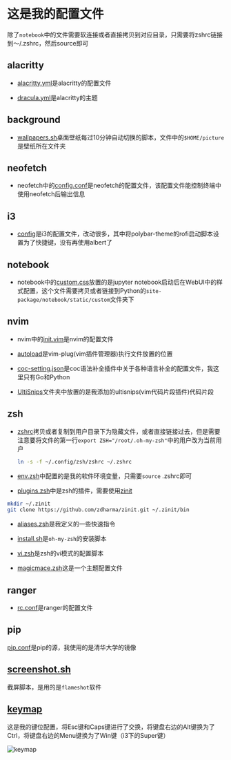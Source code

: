 # 这是我的配置文件

除了`notebook`中的文件需要软连接或者直接拷贝到对应目录，只需要将zshrc链接到～/.zshrc，然后source即可


## alacritty

- [alacritty.yml](./alacritty/alacritty.yml)是alacritty的配置文件

- [dracula.yml](./alacritty/dracula.yml)是alacritty的主题

## background

- [wallpapers.sh](./background/wallpapers.sh)桌面壁纸每过10分钟自动切换的脚本，文件中的`$HOME/picture`是壁纸所在文件夹

## neofetch

- neofetch中的[config.conf](./neofetch/config.conf)是neofetch的配置文件，该配置文件能控制终端中使用neofetch后输出信息

## i3

- [config](./i3/config)是i3的配置文件，改动很多，其中将polybar-theme的rofi启动脚本设置为了快捷键，没有再使用albert了

## notebook

- notebook中的[custom.css](./notebook/custom.css)放置的是jupyter notebook启动后在WebUI中的样式配置，这个文件需要拷贝或者链接到Python的`site-package/notebook/static/custom`文件夹下

## nvim

- nvim中的[init.vim](./nvim/init.vim)是nvim的配置文件

- [autoload](./nvim/autoload)是vim-plug(vim插件管理器)执行文件放置的位置

- [coc-setting.json](./nvim/coc-settings.json)是coc语法补全插件中关于各种语言补全的配置文件，我这里只有Go和Python

- [UltiSnips](./nvim/UltiSnips)文件夹中放置的是我添加的ultisnips(vim代码片段插件)代码片段

## zsh

- [zshrc](./zsh/zshrc)拷贝或者复制到用户目录下为隐藏文件，或者直接链接过去，但是需要注意要将文件的第一行`export ZSH="/root/.oh-my-zsh"`中的用户改为当前用户

	```bash
	ln -s -f ~/.config/zsh/zshrc ~/.zshrc
	```

- [env.zsh](./zsh/env.zsh)中配置的是我的软件环境变量，只需要`source` .zshrc即可

- [plugins.zsh](./zsh/plugins.zsh)中是zsh的插件，需要使用[zinit](https://github.com/zdharma/zinit)

```bash
mkdir ~/.zinit
git clone https://github.com/zdharma/zinit.git ~/.zinit/bin
```
- [aliases.zsh](./zsh/aliases.zsh)是我定义的一些快速指令

- [install.sh](./zsh/install.sh)是`oh-my-zsh`的安装脚本

- [vi.zsh](./zsh/vi.zsh)是zsh的vi模式的配置脚本

- [magicmace.zsh](./zsh/magicmace.zsh)这是一个主题配置文件

## ranger

- [rc.conf](./ranger/rc.conf)是ranger的配置文件

## pip

[pip.conf](./pip/pip.conf)是pip的源，我使用的是清华大学的镜像

## [screenshot.sh](./screenshot.sh)

截屏脚本，是用的是`flameshot`软件

## [keymap](./keymap)

这是我的键位配置，将Esc键和Caps键进行了交换，将键盘右边的Alt键换为了Ctrl，将键盘右边的Menu键换为了Win键（i3下的Super键）

![keymap](./img/IMG_9137_.png)
